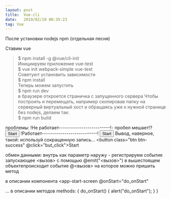 ```yaml
---
layout: post
title:  Vue-cli
date:   2019/02/10 00:35:23
tag: Vue
---
```


После установки nodejs npm (отдельная песня)

Ставим vue

>$ npm install -g @vue/cli-init  
Инициируем приложение vue-test  
>$ vue init webpack-simple vue-test  
Советуют установить зависимости  
>$ npm install  
Теперь можем запустить  
>$ npm run dev  
в браузере откроется страничка с запущенного сервера 
Чтобы построить и перемещать, например 
скопировав папку на серверный виртуальный хост и обращаясь уже к нужной
странице без nodejs, делаем так:  
>$ npm run build



проблемы:
!Не работает-------------------------!- пробел мешает!?
<button class="btn btn-success" v-on: click="but_click">Start</button>
!Работает---------------------------!
<button class="btn btn-success" v-on:click="but_click">Start</button>
Вывод, наверное, такой: используй сокращенную запись...
<button class="btn btn-success" @click="but_click">Start</button>

обмен данными:
внутрь как параметр
наружу - регистрируем событие запускающее <вызов> с помощью @emit("<вызов>")
в вышестоящем объектепроисходит событие @<вызов> на которое можно пришить метод

в описании компонента
<app-start-screen 
	@onStart="do_onStart"
></app-start-screen>
...
в описании методов
  methods: {
	do_onStart() {
		alert("do_onStart");
	}
  }








